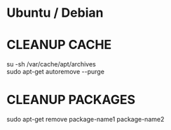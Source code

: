 # Ubuntu / Debian
# CLEANUP CACHE 
su -sh /var/cache/apt/archives  
sudo apt-get autoremove --purge

# CLEANUP PACKAGES
sudo apt-get remove package-name1 package-name2

